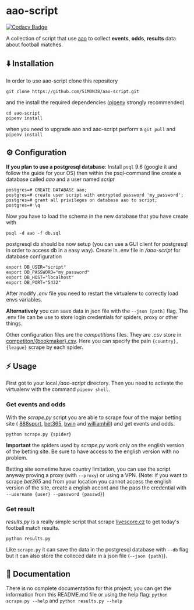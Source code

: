 # aao-script

[![Codacy Badge](https://api.codacy.com/project/badge/Grade/a57832b88a4e4f5ba0954add05cee976)](https://www.codacy.com/app/S1M0N38/aao-script?utm_source=github.com&amp;utm_medium=referral&amp;utm_content=S1M0N38/aao-script&amp;utm_campaign=Badge_Grade)

A collection of script that use [aao](https://github.com/S1M0N38/aao) to 
collect **events**, **odds**, **results** data about football matches.

## ⬇️ Installation
In order to use aao-script clone this repository 
```shell
git clone https://github.com/S1M0N38/aao-script.git 
```
and the install the required dependencies 
([pipenv](https://pipenv.readthedocs.io/en/latest/) strongly recommended)
```shell
cd aao-script
pipenv install
```
when you need to upgrade aao and aao-script perform a `git pull` and `pipenv install`

## ⚙️ Configuration
**If you plan to use a postgresql database**:
Install `psql` 9.6 (google it and follow the guide for your OS) then
within the psql-command line create a database called *aao* and a 
user named *script* 
```shell
postgres=# CREATE DATABASE aao;
postgres=# create user script with encrypted password 'my_password';
postgres=# grant all privileges on database aao to script;
postgres=# \q
```
Now you have to load the schema in the new database that you have
create with
```shell
psql -d aao -f db.sql
```
postgresql db should be now setup (you can use a GUI client for 
postgresql in order to access db in a easy way).
Create in .env file in */aao-script* for database configuration 
```bashrc
export DB_USER="script"
export DB_PASSWORD="my_password"
export DB_HOST="localhost"
export DB_PORT="5432"
```
After modify *.env* file you need to restart the virtualenv to
correctly load envs variables.

**Alternatively** you can save data in json file with the `--json [path]` flag.
The .env file can be use to store login credentials for spiders, proxy or other things.

Other configuration files are the *competitions* files. They are *.csv* store in
[competiton/{bookmaker}.csv](https://github.com/S1M0N38/aao-script/tree/master/competitions).
Here you can specify the pain `{country},{league}` scrape by each spider.

## ⚡️ Usage
First got to your local */aao-script* directory.
Then you need to activate the virtualenv with the command `pipenv shell`.

### Get events and odds
With the *scrape.py* script you are able to scrape four of the major betting site (
[888sport](https://www.888sport.com/),
[bet365](https://www.bet365.com/), 
[bwin](https://sports.bwin.com/en/sports#) and 
[williamhill](http://sports.williamhill.com/betting/en-gb))
and get events and odds.
```shell
python scrape.py {spider}
```
**Important** the spiders used by *scrape.py* work only on the english version of
the betting site. Be sure to have access to the english version with no problem.

Betting site sometime have country limitation, you can use the script anyway
proving a proxy (with `--proxy`) or using a VPN. (Note: if you want to scrape *bet365* 
and from your location you cannot access the english version of the site, create a 
english accont and the pass the credential with `--username {user} --password {passwd}`)

### Get result
*results.py* is a really simple script that scrape 
[livescore.cz](https://www.livescore.cz/) 
to get today's football match results.
```shell
python results.py
```
Like `scrape.py` it can save the data in the postgresql database with `--db` flag
but it can also store the colleced date in a json file (`--json {path}`).

## 📖 Documentation
There is no complete documentation for this project;
you can get the information from this README.md file or
using the help flag: `python scrape.py --help` and `python results.py --help`
